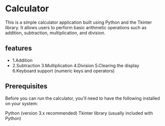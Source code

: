 # Calculator
This is a simple calculator application built using Python and the Tkinter library. It allows users to perform basic arithmetic operations such as addition, subtraction, multiplication, and division.
## features
* 1.Addition
* 2.Subtraction
3.Multiplication
4.Division
5.Clearing the display
6.Keyboard support (numeric keys and operators)
## Prerequisites
Before you can run the calculator, you'll need to have the following installed on your system:

Python (version 3.x recommended)
Tkinter library (usually included with Python)
